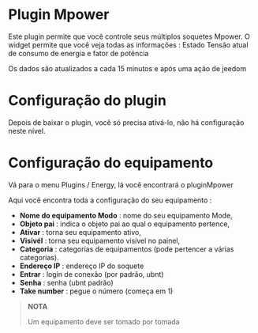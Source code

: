 # Plugin Mpower

Este plugin permite que você controle seus múltiplos soquetes Mpower. O widget permite que você veja todas as informações : Estado Tensão atual de consumo de energia e fator de potência

Os dados são atualizados a cada 15 minutos e após uma ação de jeedom

# Configuração do plugin

Depois de baixar o plugin, você só precisa ativá-lo, não há configuração neste nível.

# Configuração do equipamento

Vá para o menu Plugins / Energy, lá você encontrará o pluginMpower

Aqui você encontra toda a configuração do seu equipamento :

-   **Nome do equipamento Modo** : nome do seu equipamento Mode,
-   **Objeto pai** : indica o objeto pai ao qual o equipamento pertence,
-   **Ativar** : torna seu equipamento ativo,
-   **Visivél** : torna seu equipamento visível no painel,
-   **Categoria** : categorias de equipamentos (pode pertencer a várias categorias).
-   **Endereço IP** : endereço IP do soquete
-   **Entrar** : login de conexão (por padrão, ubnt)
-   **Senha** : senha (ubnt padrão)
-   **Take number** : pegue o número (começa em 1)

> **NOTA**
>
> Um equipamento deve ser tomado por tomada

